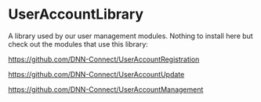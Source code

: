 UserAccountLibrary
==================

A library used by our user management modules. Nothing to install here but check out the modules that use this library:

https://github.com/DNN-Connect/UserAccountRegistration

https://github.com/DNN-Connect/UserAccountUpdate

https://github.com/DNN-Connect/UserAccountManagement
